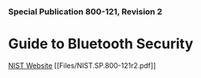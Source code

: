 ### Special Publication 800-121, Revision 2

# Guide to Bluetooth Security

[NIST Website](https://csrc.nist.gov/publications/detail/sp/800-121/rev-2/final)
[[Files/NIST.SP.800-121r2.pdf]]
